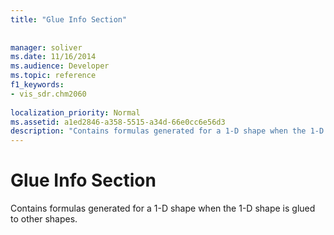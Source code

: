 ```yaml
---
title: "Glue Info Section"
 
 
manager: soliver
ms.date: 11/16/2014
ms.audience: Developer
ms.topic: reference
f1_keywords:
- vis_sdr.chm2060
 
localization_priority: Normal
ms.assetid: a1ed2846-a358-5515-a34d-66e0cc6e56d3
description: "Contains formulas generated for a 1-D shape when the 1-D shape is glued to other shapes."
---
```


# Glue Info Section

Contains formulas generated for a 1-D shape when the 1-D shape is glued to other shapes.
  

